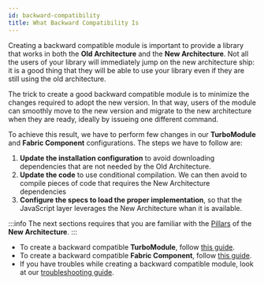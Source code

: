 ```yaml
---
id: backward-compatibility
title: What Backward Compatibility Is
---
```


Creating a backward compatible module is important to provide a library that works in both the **Old Architecture** and the **New Architecture**. Not all the users of your library will immediately jump on the new architecture ship: it is a good thing that they will be able to use your library even if they are still using the old architecture.

The trick to create a good backward compatible module is to minimize the changes required to adopt the new version. In that way, users of the module can smoothly move to the new version and migrate to the new architecture when they are ready, ideally by issueing one different command.

To achieve this result, we have to perform few changes in our **TurboModule** and **Fabric Component** configurations. The steps we have to follow are:

1. **Update the installation configuration** to avoid downloading dependencies that are not needed by the Old Architecture.
1. **Update the code** to use conditional compilation. We can then avoid to compile pieces of code that requires the New Architecture dependencies
1. **Configure the specs to load the proper implementation**, so that the JavaScript layer leverages the New Architecture whan it is available.

:::info
The next sections requires that you are familiar with the [Pillars](pillars) of the **New Architecture**.
:::

- To create a backward compatible **TurboModule**, follow [this guide](backward-compatibility-turbomodules).
- To create a backward compatible **Fabric Component**, follow [this guide](backward-compatibility-fabric-components).
- If you have troubles while creating a backward compatible module, look at our [troubleshooting guide](backward-compatibility-troubleshooting).
